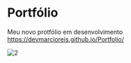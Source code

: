 # Portfólio
Meu novo protfólio em desenvolvimento https://devmarcioreis.github.io/Portfolio/

![2](https://user-images.githubusercontent.com/107413382/193952338-fae43437-0736-47a8-b4f3-ca391dd0477f.jpg)

